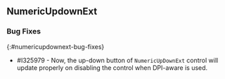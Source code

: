 ## NumericUpdownExt

### Bug Fixes
{:#numericupdownext-bug-fixes}

* \#I325979 - Now, the up-down button of `NumericUpDownExt` control will update properly on disabling the control when DPI-aware is used.
